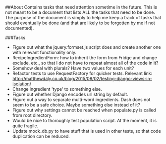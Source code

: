 ##About
Contains tasks that need attention sometime in the future. This is not 
meant to be a document that lists ALL the tasks that need to be done. 
The purpose of the document is simply to help me keep a track of tasks
that should eventually be done (and that are likely to be forgotten by
me if not documented).

###Tasks
- Figure out what the jquery.formset.js script does and create another one 
with relevant functionality only.
- RecipeIngredientForm: how to inherit the form from Fridge and change 
exclude, etc., so that I do not have to repeat almost all of the code in it?
- Somehow deal with plurals? Have two values for each unit?
- Refactor tests to use RequestFactory for quicker tests. Relevant link:
http://matthewdaly.co.uk/blog/2015/08/02/testing-django-views-in-isolation/
- Change ingredient 'type' to something else.
- Figure out whether Django encodes url string by default.
- Figure out a way to separate multi-word ingredients. Dash does not seem
to be a safe choice. Maybe something else instead of it?
- Figure out why settings cannot be reached when populate.py is called from 
root directory.
- Would be nice to thoroughly test population script. At the moment, it is 
quite fragile.
- Update mock_db.py to have stuff that is used in other tests, so that code 
duplication can be reduced.  